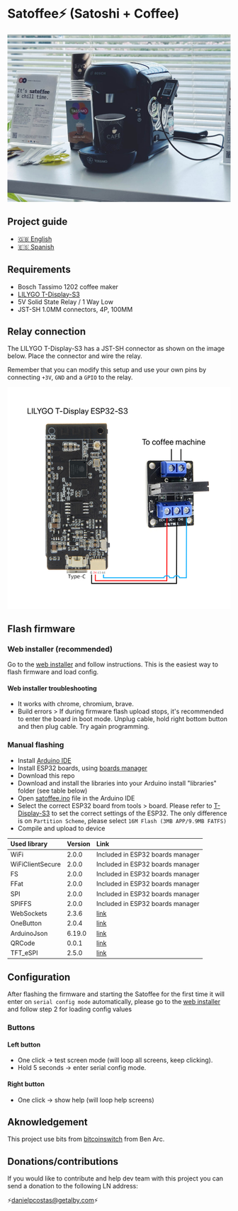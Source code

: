 # Satoffee⚡️ (Satoshi + Coffee)

![Satoffee photo](./img/satoffee.jpg)

## Project guide

- [🇬🇧 English](https://danielpcostas.dev/satoffee-lightning-coffee/)
- [🇪🇸 Spanish](https://danielpcostas.dev/satoffee-lightning-coffee/)

## Requirements

- Bosch Tassimo 1202 coffee maker
- [LILYGO T-Display-S3](https://www.lilygo.cc/products/t-display-s3)
- 5V Solid State Relay / 1 Way Low
- JST-SH 1.0MM connectors, 4P, 100MM

## Relay connection

The LILYGO T-Display-S3 has a JST-SH connector as shown on the image below. Place the connector and wire the relay.

Remember that you can modify this setup and use your own pins by connecting `+3V`, `GND` and a `GPIO` to the relay.

![Satoffee replay connection](./img/satoffee-relay-connection.jpg)

## Flash firmware

### Web installer (recommended)

Go to the [web installer](https://satoffee.danielpcostas.dev/) and follow instructions. This is the easiest way to flash firmware and load config.

#### Web installer troubleshooting

- It works with chrome, chromium, brave.
- Build errors > If during firmware flash upload stops, it's recommended to enter the board in boot mode. Unplug cable, hold right bottom button and then plug cable. Try again programming.

### Manual flashing

- Install [Arduino IDE](https://www.arduino.cc/en/software)
- Install ESP32 boards, using [boards manager](https://github.com/espressif/arduino-esp32/releases/download/2.0.9/esp32-2.0.9.zip)
- Download this repo
- Download and install the libraries into your Arduino install "libraries" folder (see table below)
- Open [satoffee.ino](./satoffee/satoffee.ino) file in the Arduino IDE
- Select the correct ESP32 board from tools > board. Please refer to [T-Display-S3](https://github.com/Xinyuan-LilyGO/T-Display-S3) to set the correct settings of the ESP32. The only difference is on `Partition Scheme`, please select `16M Flash (3MB APP/9.9MB FATFS)`
- Compile and upload to device

| Used library     | Version | Link  |
|:-----------------|:--------|:------|
| WiFi             | 2.0.0   | Included in ESP32 boards manager |
| WiFiClientSecure | 2.0.0   | Included in ESP32 boards manager |
| FS               | 2.0.0   | Included in ESP32 boards manager |
| FFat             | 2.0.0   | Included in ESP32 boards manager |
| SPI              | 2.0.0   | Included in ESP32 boards manager |
| SPIFFS           | 2.0.0   | Included in ESP32 boards manager |
| WebSockets       | 2.3.6   | [link](https://github.com/Links2004/arduinoWebSockets/tree/2.3.6) |
| OneButton        | 2.0.4   | [link](https://github.com/mathertel/OneButton/tree/2.0.4) |
| ArduinoJson      | 6.19.0  | [link](https://github.com/bblanchon/ArduinoJson/tree/v6.19.0) |
| QRCode           | 0.0.1   | [link](https://github.com/ricmoo/QRCode/tree/v0.0.1) |
| TFT_eSPI         | 2.5.0   | [link](./libraries/TFT_eSPI.zip) |

## Configuration

After flashing the firmware and starting the Satoffee for the first time it will enter on `serial config mode` automatically, please go to the [web installer](https://satoffee.danielpcostas.dev/) and follow step 2 for loading config values

### Buttons

#### Left button

- One click → test screen mode (will loop all screens, keep clicking).
- Hold 5 seconds → enter serial config mode.

#### Right button

- One click → show help (will loop help screens)

## Aknowledgement

This project use bits from [bitcoinswitch](https://github.com/lnbits/bitcoinswitch) from Ben Arc.

## Donations/contributions

If you would like to contribute and help dev team with this project you can send a donation to the following LN address:

⚡<danielpcostas@getalby.com>⚡
